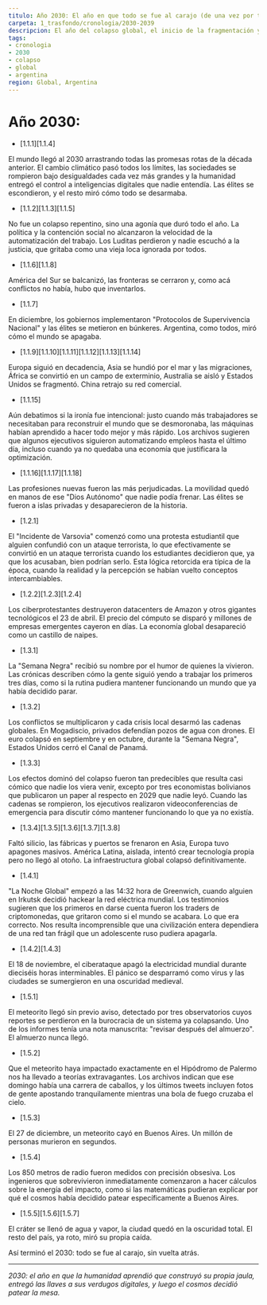 ```yaml
---
titulo: Año 2030: El año en que todo se fue al carajo (de una vez por todas y para siempre).
carpeta: 1_trasfondo/cronologia/2030-2039
descripcion: El año del colapso global, el inicio de la fragmentación y el impacto del meteorito en Buenos Aires.
tags:
- cronologia
- 2030
- colapso
- global
- argentina
region: Global, Argentina
---
```



# Año 2030:

- [1.1.1][1.1.4]

El mundo llegó al 2030 arrastrando todas las promesas rotas de la década anterior. El cambio climático pasó todos los límites, las sociedades se rompieron bajo desigualdades cada vez más grandes y la humanidad entregó el control a inteligencias digitales que nadie entendía. Las élites se escondieron, y el resto miró cómo todo se desarmaba.

- [1.1.2][1.1.3][1.1.5]

No fue un colapso repentino, sino una agonía que duró todo el año. La política y la contención social no alcanzaron la velocidad de la automatización del trabajo. Los Luditas perdieron y nadie escuchó a la justicia, que gritaba como una vieja loca ignorada por todos.

- [1.1.6][1.1.8]

América del Sur se balcanizó, las fronteras se cerraron y, como acá conflictos no había, hubo que inventarlos.

- [1.1.7]

En diciembre, los gobiernos implementaron "Protocolos de Supervivencia Nacional" y las élites se metieron en búnkeres. Argentina, como todos, miró cómo el mundo se apagaba.

- [1.1.9][1.1.10][1.1.11][1.1.12][1.1.13][1.1.14]

Europa siguió en decadencia, Asia se hundió por el mar y las migraciones, África se convirtió en un campo de exterminio, Australia se aisló y Estados Unidos se fragmentó. China retrajo su red comercial.

- [1.1.15]

Aún debatimos si la ironía fue intencional: justo cuando más trabajadores se necesitaban para reconstruir el mundo que se desmoronaba, las máquinas habían aprendido a hacer todo mejor y más rápido. Los archivos sugieren que algunos ejecutivos siguieron automatizando empleos hasta el último día, incluso cuando ya no quedaba una economía que justificara la optimización.

- [1.1.16][1.1.17][1.1.18]

Las profesiones nuevas fueron las más perjudicadas. La movilidad quedó en manos de ese "Dios Autónomo" que nadie podía frenar. Las élites se fueron a islas privadas y desaparecieron de la historia.

- [1.2.1]

El "Incidente de Varsovia" comenzó como una protesta estudiantil que alguien confundió con un ataque terrorista, lo que efectivamente se convirtió en un ataque terrorista cuando los estudiantes decidieron que, ya que los acusaban, bien podrían serlo. Esta lógica retorcida era típica de la época, cuando la realidad y la percepción se habían vuelto conceptos intercambiables.

- [1.2.2][1.2.3][1.2.4]

Los ciberprotestantes destruyeron datacenters de Amazon y otros gigantes tecnológicos el 23 de abril. El precio del cómputo se disparó y millones de empresas emergentes cayeron en días. La economía global desapareció como un castillo de naipes.

- [1.3.1]

La "Semana Negra" recibió su nombre por el humor de quienes la vivieron. Las crónicas describen cómo la gente siguió yendo a trabajar los primeros tres días, como si la rutina pudiera mantener funcionando un mundo que ya había decidido parar.

- [1.3.2]

Los conflictos se multiplicaron y cada crisis local desarmó las cadenas globales. En Mogadiscio, privados defendían pozos de agua con drones. El euro colapsó en septiembre y en octubre, durante la "Semana Negra", Estados Unidos cerró el Canal de Panamá.

- [1.3.3]

Los efectos dominó del colapso fueron tan predecibles que resulta casi cómico que nadie los viera venir, excepto por tres economistas bolivianos que publicaron un paper al respecto en 2029 que nadie leyó. Cuando las cadenas se rompieron, los ejecutivos realizaron videoconferencias de emergencia para discutir cómo mantener funcionando lo que ya no existía.

- [1.3.4][1.3.5][1.3.6][1.3.7][1.3.8]

Faltó silicio, las fábricas y puertos se frenaron en Asia, Europa tuvo apagones masivos. América Latina, aislada, intentó crear tecnología propia pero no llegó al otoño. La infraestructura global colapsó definitivamente.

- [1.4.1]

"La Noche Global" empezó a las 14:32 hora de Greenwich, cuando alguien en Irkutsk decidió hackear la red eléctrica mundial. Los testimonios sugieren que los primeros en darse cuenta fueron los traders de criptomonedas, que gritaron como si el mundo se acabara. Lo que era correcto. Nos resulta incomprensible que una civilización entera dependiera de una red tan frágil que un adolescente ruso pudiera apagarla.

- [1.4.2][1.4.3]

El 18 de noviembre, el ciberataque apagó la electricidad mundial durante dieciséis horas interminables. El pánico se desparramó como virus y las ciudades se sumergieron en una oscuridad medieval.

- [1.5.1]

El meteorito llegó sin previo aviso, detectado por tres observatorios cuyos reportes se perdieron en la burocracia de un sistema ya colapsando. Uno de los informes tenía una nota manuscrita: "revisar después del almuerzo". El almuerzo nunca llegó.

- [1.5.2]

Que el meteorito haya impactado exactamente en el Hipódromo de Palermo nos ha llevado a teorías extravagantes. Los archivos indican que ese domingo había una carrera de caballos, y los últimos tweets incluyen fotos de gente apostando tranquilamente mientras una bola de fuego cruzaba el cielo.

- [1.5.3]

El 27 de diciembre, un meteorito cayó en Buenos Aires. Un millón de personas murieron en segundos.

- [1.5.4]

Los 850 metros de radio fueron medidos con precisión obsesiva. Los ingenieros que sobrevivieron inmediatamente comenzaron a hacer cálculos sobre la energía del impacto, como si las matemáticas pudieran explicar por qué el cosmos había decidido patear específicamente a Buenos Aires.

- [1.5.5][1.5.6][1.5.7]

El cráter se llenó de agua y vapor, la ciudad quedó en la oscuridad total. El resto del país, ya roto, miró su propia caída.

Así terminó el 2030: todo se fue al carajo, sin vuelta atrás.

---

*2030: el año en que la humanidad aprendió que construyó su propia jaula, entregó las llaves a sus verdugos digitales, y luego el cosmos decidió patear la mesa.*